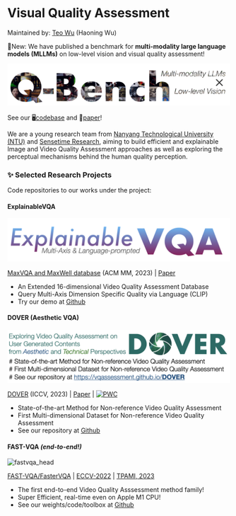 # Visual Quality Assessment

Maintained by: [Teo Wu](https://teowu.github.io) (Haoning Wu)

🌟New: We have published a benchmark for **multi-modality large language models (MLLMs)** on low-level vision and visual quality assessment!

![qbench](qbench_head.png)

See our 🖥️[codebase](https://github.com/VQAssessment/Q-Bench) and 📑[paper](https://https://www.researchgate.net/publication/374156853_Q-BENCH_A_BENCHMARK_FOR_GENERAL-PURPOSE_FOUNDATION_MODELS_ON_LOW-LEVEL_VISION)!


We are a young research team from [Nanyang Technological University (NTU)](ntu.edu.sg) and [Sensetime Research](sensetime.com), aiming to build efficient and explainable Image and Video Quality Assessment approaches as well as exploring the perceptual mechanisms behind the human quality perception.

### :sparkles: Selected Research Projects

Code repositories to our works under the project:

#### ExplainableVQA

![evqa](evqa_head.png)

[MaxVQA and MaxWell database](https://github.com/VQAssessment/MaxVQA) (ACM MM, 2023) | [Paper](https://arxiv.org/abs/2305.12726) 


- An Extended 16-dimensional Video Quality Assessment Database
- Query Multi-Axis Dimension Specific Quality via Language (CLIP)
- Try our demo at [Github](https://vqassessment.github.io/ExplainableVQA)


#### DOVER (Aesthetic VQA)

![dover](dover_head.png)

[DOVER](https://github.com/VQAssessment/DOVER) (ICCV, 2023) | [Paper](https://arxiv.org/abs/2211.04894) | [![PWC](https://img.shields.io/endpoint.svg?url=https://paperswithcode.com/badge/disentangling-aesthetic-and-technical-effects/video-quality-assessment-on-live-fb-lsvq)](https://paperswithcode.com/sota/video-quality-assessment-on-live-fb-lsvq?p=disentangling-aesthetic-and-technical-effects)


- State-of-the-art Method for Non-reference Video Quality Assessment
- First Multi-dimensional Dataset for Non-reference Video Quality Assessment
- See our repository at [Github](https://vqassessment.github.io/DOVER)

#### FAST-VQA *(end-to-end!)*

![fastvqa_head](https://github.com/VQAssessment/FAST-VQA-and-FasterVQA/raw/dev/demos/fastervqa.png)

[FAST-VQA/FasterVQA](https://github.com/VQAssessment/FAST-VQA-and-FasterVQA) | [ECCV-2022](https://arxiv.org/abs/2207.02595) | [TPAMI, 2023](https://arxiv.org/abs/2210.05357) 

- The first end-to-end Video Quality Asssessment method family!
- Super Efficient, real-time even on Apple M1 CPU!
- See our weights/code/toolbox at [Github](https://vqassessment.github.io/FAST-VQA-and-FasterVQA)


